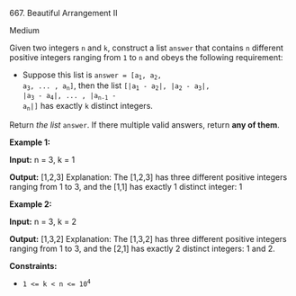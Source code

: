 ﻿667\. Beautiful Arrangement II

Medium

Given two integers `n` and `k`, construct a list `answer` that contains `n` different positive integers ranging from `1` to `n` and obeys the following requirement:

*   Suppose this list is <code>answer = [a<sub>1</sub>, a<sub>2</sub>, a<sub>3</sub>, ... , a<sub>n</sub>]</code>, then the list <code>[|a<sub>1</sub> - a<sub>2</sub>|, |a<sub>2</sub> - a<sub>3</sub>|, |a<sub>3</sub> - a<sub>4</sub>|, ... , |a<sub>n-1</sub> - a<sub>n</sub>|]</code> has exactly `k` distinct integers.

Return _the list_ `answer`. If there multiple valid answers, return **any of them**.

**Example 1:**

**Input:** n = 3, k = 1

**Output:** [1,2,3] Explanation: The [1,2,3] has three different positive integers ranging from 1 to 3, and the [1,1] has exactly 1 distinct integer: 1

**Example 2:**

**Input:** n = 3, k = 2

**Output:** [1,3,2] Explanation: The [1,3,2] has three different positive integers ranging from 1 to 3, and the [2,1] has exactly 2 distinct integers: 1 and 2.

**Constraints:**

*   <code>1 <= k < n <= 10<sup>4</sup></code>